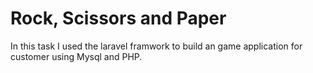 # Rock, Scissors and Paper

In this task I used the laravel framwork to build an game application for customer using Mysql and PHP.
